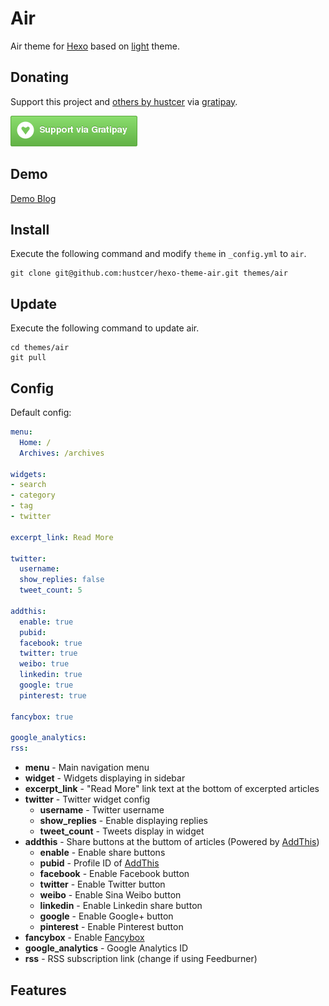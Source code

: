 

# Air

Air theme for [Hexo] based on [light] theme.


## Donating

Support this project and [others by hustcer][gratipay] via [gratipay][].

[![Support via Gratipay][gratipay-badge]][gratipay]

[gratipay-badge]: https://raw.githubusercontent.com/hustcer/htmldemo/master/gittip.png
[gratipay]: https://gratipay.com/hustcer/


## Demo

[Demo Blog](http://topdna.org/)

## Install

Execute the following command and modify `theme` in `_config.yml` to `air`.

```
git clone git@github.com:hustcer/hexo-theme-air.git themes/air
```

## Update

Execute the following command to update air.

```
cd themes/air
git pull
```

## Config

Default config:

``` yaml
menu:
  Home: /
  Archives: /archives

widgets:
- search
- category
- tag
- twitter

excerpt_link: Read More

twitter:
  username:
  show_replies: false
  tweet_count: 5

addthis:
  enable: true
  pubid:
  facebook: true
  twitter: true
  weibo: true
  linkedin: true
  google: true
  pinterest: true

fancybox: true

google_analytics:
rss:
```

- **menu** - Main navigation menu
- **widget** - Widgets displaying in sidebar
- **excerpt_link** - "Read More" link text at the bottom of excerpted articles
- **twitter** - Twitter widget config
  - **username** - Twitter username
  - **show_replies** - Enable displaying replies
  - **tweet_count** - Tweets display in widget
- **addthis** - Share buttons at the buttom of articles (Powered by [AddThis])
  - **enable** - Enable share buttons
  - **pubid** - Profile ID of [AddThis]
  - **facebook** - Enable Facebook button
  - **twitter** - Enable Twitter button
  - **weibo** - Enable Sina Weibo button
  - **linkedin** - Enable Linkedin share button
  - **google** - Enable Google+ button
  - **pinterest** - Enable Pinterest button
- **fancybox** - Enable [Fancybox]
- **google_analytics** - Google Analytics ID
- **rss** - RSS subscription link (change if using Feedburner)

## Features

[Hexo]: http://hexo.io/
[light]: https://github.com/hexojs/hexo-theme-light
[AddThis]: https://www.addthis.com
[Fancybox]: http://fancyapps.com/fancybox/
